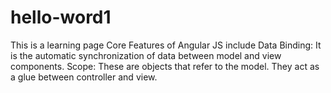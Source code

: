 # hello-word1
This is a learning page
Core Features of Angular JS include
Data Binding: It is the automatic synchronization of data between model and view components.
Scope: These are objects that refer to the model. They act as a glue between controller and view.
